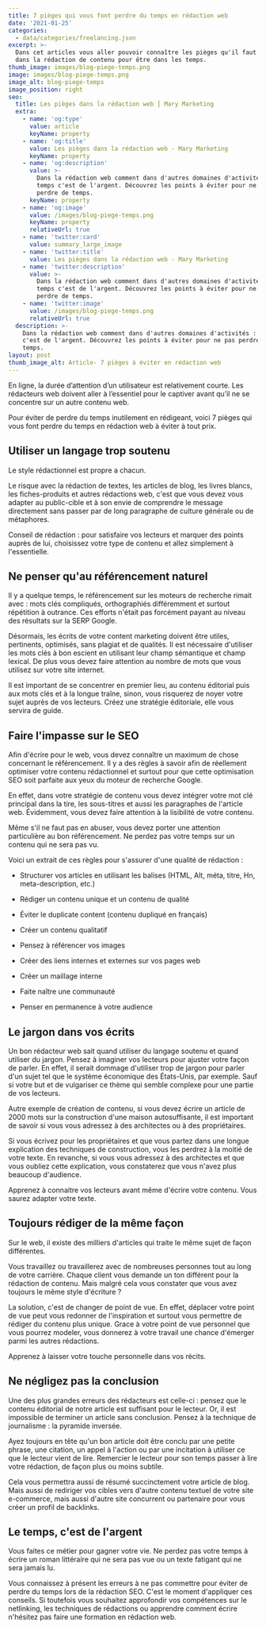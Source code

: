 ```yaml
---
title: 7 pièges qui vous font perdre du temps en rédaction web
date: '2021-01-25'
categories:
  - data/categories/freelancing.json
excerpt: >-
  Dans cet articles vous aller pouvoir connaître les pièges qu'il faut éviter
  dans la rédaction de contenu pour être dans les temps.
thumb_image: images/blog-piege-temps.png
image: images/blog-piege-temps.png
image_alt: blog-piege-temps
image_position: right
seo:
  title: Les pièges dans la rédaction web ⎮ Mary Marketing
  extra:
    - name: 'og:type'
      value: article
      keyName: property
    - name: 'og:title'
      value: Les pièges dans la rédaction web - Mary Marketing
      keyName: property
    - name: 'og:description'
      value: >-
        Dans la rédaction web comment dans d'autres domaines d'activités : le
        temps c'est de l'argent. Découvrez les points à éviter pour ne pas
        perdre de temps.
      keyName: property
    - name: 'og:image'
      value: /images/blog-piege-temps.png
      keyName: property
      relativeUrl: true
    - name: 'twitter:card'
      value: summary_large_image
    - name: 'twitter:title'
      value: Les pièges dans la rédaction web - Mary Marketing
    - name: 'twitter:description'
      value: >-
        Dans la rédaction web comment dans d'autres domaines d'activités : le
        temps c'est de l'argent. Découvrez les points à éviter pour ne pas
        perdre de temps.
    - name: 'twitter:image'
      value: /images/blog-piege-temps.png
      relativeUrl: true
  description: >-
    Dans la rédaction web comment dans d'autres domaines d'activités : le temps
    c'est de l'argent. Découvrez les points à éviter pour ne pas perdre de
    temps.
layout: post
thumb_image_alt: Article- 7 pièges à éviter en rédaction web
---
```

En ligne, la durée d’attention d’un utilisateur est relativement courte. Les rédacteurs web doivent aller à l’essentiel pour le captiver avant qu’il ne se concentre sur un autre contenu web.

Pour éviter de perdre du temps inutilement en rédigeant, voici 7 pièges qui vous font perdre du temps en rédaction web à éviter à tout prix.

## Utiliser un langage trop soutenu

Le style rédactionnel est propre a chacun.

Le risque avec la rédaction de textes, les articles de blog, les livres blancs, les fiches-produits et autres rédactions web, c'est que vous devez vous adapter au public-cible et à son envie de comprendre le message directement sans passer par de long paragraphe de culture générale ou de métaphores.

Conseil de rédaction : pour satisfaire vos lecteurs et marquer des points auprès de lui, choisissez votre type de contenu et allez simplement à l'essentielle.

## Ne penser qu'au référencement naturel

Il y a quelque temps, le référencement sur les moteurs de recherche rimait avec : mots clés compliqués, orthographiés différemment et surtout répétition à outrance. Ces efforts n'était pas forcément payant au niveau des résultats sur la SERP Google.

Désormais, les écrits de votre content marketing doivent être utiles, pertinents, optimisés, sans plagiat et de qualités. Il est nécessaire d'utiliser les mots clés à bon escient en utilisant leur champ sémantique et champ lexical. De plus vous devez faire attention au nombre de mots que vous utilisez sur votre site internet.

Il est important de se concentrer en premier lieu, au contenu éditorial puis aux mots clés et à la longue traîne, sinon, vous risquerez de noyer votre sujet auprès de vos lecteurs. Créez une stratégie éditoriale, elle vous servira de guide.

## Faire l'impasse sur le SEO

Afin d'écrire pour le web, vous devez connaître un maximum de chose concernant le référencement. Il y a des règles à savoir afin de réellement optimiser votre contenu rédactionnel et surtout pour que cette optimisation SEO soit parfaite aux yeux du moteur de recherche Google.

En effet, dans votre stratégie de contenu vous devez intégrer votre mot clé principal dans la tire, les sous-titres et aussi les paragraphes de l'article web. Évidemment, vous devez faire attention à la lisibilité de votre contenu.

Même s'il ne faut pas en abuser, vous devez porter une attention particulière au bon référencement. Ne perdez pas votre temps sur un contenu qui ne sera pas vu.

Voici un extrait de ces règles pour s'assurer d'une qualité de rédaction : 

*   Structurer vos articles en utilisant les balises (HTML, Alt, méta, titre, Hn, meta-description, etc.)

*   Rédiger un contenu unique et un contenu de qualité

*   Éviter le duplicate content (contenu dupliqué en français)

*   Créer un contenu qualitatif

*   Pensez à référencer vos images

*   Créer des liens internes et externes sur vos pages web

*   Créer un maillage interne

*   Faite naître une communauté

*   Penser en permanence à votre audience

## Le jargon dans vos écrits

Un bon rédacteur web sait quand utiliser du langage soutenu et quand utiliser du jargon. Pensez à imaginer vos lecteurs pour ajuster votre façon de parler. En effet, il serait dommage d'utiliser trop de jargon pour parler d'un sujet tel que le système économique des États-Unis, par exemple. Sauf si votre but et de vulgariser ce thème qui semble complexe pour une partie de vos lecteurs.

Autre exemple de création de contenu, si vous devez écrire un article de 2000 mots sur la construction d'une maison autosuffisante, il est important de savoir si vous vous adressez à des architectes ou à des propriétaires.

Si vous écrivez pour les propriétaires et que vous partez dans une longue explication des techniques de construction, vous les perdrez à la moitié de votre texte. En revanche, si vous vous adressez à des architectes et que vous oubliez cette explication, vous constaterez que vous n'avez plus beaucoup d'audience.

Apprenez à connaitre vos lecteurs avant même d'écrire votre contenu. Vous saurez adapter votre texte.

## Toujours rédiger de la même façon

Sur le web, il existe des milliers d'articles qui traite le même sujet de façon différentes.

Vous travaillez ou travaillerez avec de nombreuses personnes tout au long de votre carrière. Chaque client vous demande un ton différent pour la rédaction de contenu. Mais malgré cela vous constater que vous avez toujours le même style d'écriture ? 

La solution, c'est de changer de point de vue. En effet, déplacer votre point de vue peut vous redonner de l'inspiration et surtout vous permettre de rédiger du contenu plus unique. Grace à votre point de vue personnel que vous pourrez modeler, vous donnerez à votre travail une chance d'émerger parmi les autres rédactions.

Apprenez à laisser votre touche personnelle dans vos récits.

## Ne négligez pas la conclusion

Une des plus grandes erreurs des rédacteurs est celle-ci : pensez que le contenu éditorial de notre article est suffisant pour le lecteur. Or, il est impossible de terminer un article sans conclusion. Pensez à la technique de journalisme : la pyramide inversée.

Ayez toujours en tête qu'un bon article doit être conclu par une petite phrase, une citation, un appel à l'action ou par une incitation à utiliser ce que le lecteur vient de lire. Remercier le lecteur pour son temps passer à lire votre rédaction, de façon plus ou moins subtile.

Cela vous permettra aussi de résumé succinctement votre article de blog. Mais aussi de rediriger vos cibles vers d'autre contenu textuel de votre site  e-commerce, mais aussi d'autre site concurrent ou partenaire pour vous créer un profil de backlinks.

## Le temps, c'est de l'argent

Vous faites ce métier pour gagner votre vie. Ne perdez pas votre temps à écrire un roman littéraire qui ne sera pas vue ou un texte fatigant qui ne sera jamais lu.

Vous connaissez à présent les erreurs à ne pas commettre pour éviter de perdre du temps lors de la rédaction SEO. C'est le moment d'appliquer ces conseils. Si toutefois vous souhaitez approfondir vos compétences sur le netlinking, les techniques de rédactions ou apprendre comment écrire n'hésitez pas faire une formation en rédaction web.
